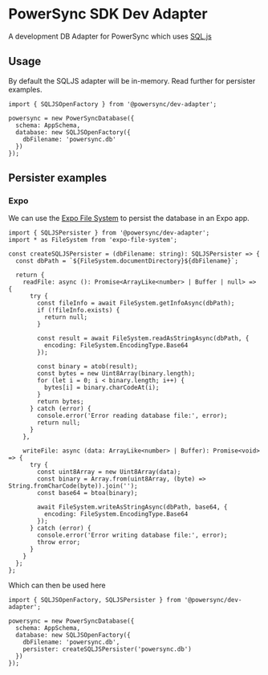 # PowerSync SDK Dev Adapter

A development DB Adapter for PowerSync which uses [SQL.js](https://sql.js.org/#/)

## Usage

By default the SQLJS adapter will be in-memory. Read further for persister examples.

```tsx
import { SQLJSOpenFactory } from '@powersync/dev-adapter';

powersync = new PowerSyncDatabase({
  schema: AppSchema,
  database: new SQLJSOpenFactory({
    dbFilename: 'powersync.db'
  })
});
```

## Persister examples

### Expo

We can use the [Expo File System](https://docs.expo.dev/versions/latest/sdk/filesystem/) to persist the database in an Expo app.

```tsx
import { SQLJSPersister } from '@powersync/dev-adapter';
import * as FileSystem from 'expo-file-system';

const createSQLJSPersister = (dbFilename: string): SQLJSPersister => {
  const dbPath = `${FileSystem.documentDirectory}${dbFilename}`;

  return {
    readFile: async (): Promise<ArrayLike<number> | Buffer | null> => {
      try {
        const fileInfo = await FileSystem.getInfoAsync(dbPath);
        if (!fileInfo.exists) {
          return null;
        }

        const result = await FileSystem.readAsStringAsync(dbPath, {
          encoding: FileSystem.EncodingType.Base64
        });

        const binary = atob(result);
        const bytes = new Uint8Array(binary.length);
        for (let i = 0; i < binary.length; i++) {
          bytes[i] = binary.charCodeAt(i);
        }
        return bytes;
      } catch (error) {
        console.error('Error reading database file:', error);
        return null;
      }
    },

    writeFile: async (data: ArrayLike<number> | Buffer): Promise<void> => {
      try {
        const uint8Array = new Uint8Array(data);
        const binary = Array.from(uint8Array, (byte) => String.fromCharCode(byte)).join('');
        const base64 = btoa(binary);

        await FileSystem.writeAsStringAsync(dbPath, base64, {
          encoding: FileSystem.EncodingType.Base64
        });
      } catch (error) {
        console.error('Error writing database file:', error);
        throw error;
      }
    }
  };
};
```

Which can then be used here

```tsx
import { SQLJSOpenFactory, SQLJSPersister } from '@powersync/dev-adapter';

powersync = new PowerSyncDatabase({
  schema: AppSchema,
  database: new SQLJSOpenFactory({
    dbFilename: 'powersync.db',
    persister: createSQLJSPersister('powersync.db')
  })
});
```
